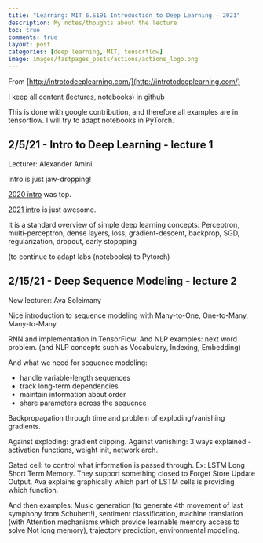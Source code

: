```yaml
---
title: "Learning: MIT 6.S191 Introduction to Deep Learning - 2021"
description: My notes/thoughts about the lecture
toc: true
comments: true
layout: post
categories: [deep learning, MIT, tensorflow]
image: images/fastpages_posts/actions/actions_logo.png
---
```




From [http://introtodeeplearning.com/](http://introtodeeplearning.com/)

I keep all content (lectures, notebooks) in [github](https://github.com/castorfou/mit_6s191)

This is done with google contribution, and therefore all examples are in tensorflow. I will try to adapt notebooks in PyTorch.



## 2/5/21 - Intro to Deep Learning - lecture 1

Lecturer: Alexander Amini

Intro is just jaw-dropping!

[2020 intro](https://youtu.be/5tvmMX8r_OM?list=PLtBw6njQRU-rwp5__7C0oIVt26ZgjG9NI&t=40) was top. 

[2021 intro](https://youtu.be/5tvmMX8r_OM?list=PLtBw6njQRU-rwp5__7C0oIVt26ZgjG9NI&t=149) is just awesome. 

It is a standard overview of simple deep learning concepts: Perceptron, multi-perceptron, dense layers, loss, gradient-descent, backprop, SGD, regularization, dropout, early stoppping

(to continue to adapt labs (notebooks) to Pytorch)



## 2/15/21 - Deep Sequence Modeling - lecture 2

New lecturer: Ava Soleimany

Nice introduction to sequence modeling with Many-to-One, One-to-Many, Many-to-Many.

RNN and implementation in TensorFlow. And NLP examples: next word problem. (and NLP concepts such as Vocabulary, Indexing, Embedding)

And what we need for sequence modeling:

* handle variable-length sequences
* track long-term dependencies
* maintain information about order
* share parameters across the sequence

Backpropagation through time and problem of exploding/vanishing gradients.

Against exploding: gradient clipping. Against vanishing: 3 ways explained - activation functions, weight init, network arch.

Gated cell: to control what information is passed through. Ex: LSTM Long Short Term Memory. They support something closed to Forget Store Update Output. Ava explains graphically which part of LSTM cells is providing which function.

And then examples: Music generation (to generate 4th movement of last symphony from Schubert!), sentiment classification, machine translation (with Attention mechanisms which provide learnable memory access to solve Not long memory), trajectory prediction, environmental modeling.





